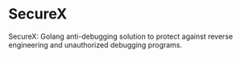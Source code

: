# SecureX
SecureX: Golang anti-debugging solution to protect against reverse engineering and unauthorized debugging programs.
